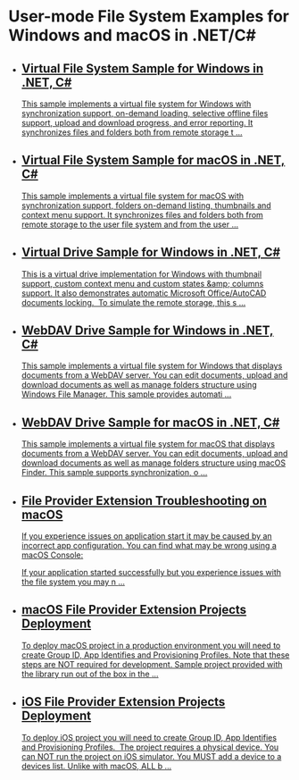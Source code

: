 
<h1>User-mode File System Examples for Windows and macOS in .NET/C#</h1>
<div class="description"></div>
<ul class="list">
<li>
<a class="link-header" href="https://github.com/ITHit/UserFileSystemSamples/tree/master/Windows/VirtualFileSystem">
<h2>Virtual File System Sample for Windows in .NET, C#</h2>
</a>

<a href="https://github.com/ITHit/UserFileSystemSamples/tree/master/Windows/VirtualFileSystem">
<p>
This sample implements a virtual file system for Windows with synchronization support, on-demand loading,&nbsp;selective offline files support, upload and download progress, and error reporting. It synchronizes files and folders both from remote storage t                                            <span>...</span>
</p>
</a>
</li>
<li>
<a class="link-header" href="https://github.com/ITHit/UserFileSystemSamples/tree/master/macOS/VirtualFileSystem">
<h2>Virtual File System Sample for macOS in .NET, C#</h2>
</a>

<a href="https://github.com/ITHit/UserFileSystemSamples/tree/master/macOS/VirtualFileSystem">
<p>
This sample implements a virtual file system for macOS with synchronization support, folders on-demand listing, thumbnails and context menu support.&nbsp;It synchronizes files and folders both from remote storage to the user file system and from the user                                             <span>...</span>
</p>
</a>
</li>
<li>
<a class="link-header" href="https://github.com/ITHit/UserFileSystemSamples/tree/master/Windows/VirtualDrive/">
<h2>Virtual Drive Sample for Windows in .NET, C#</h2>
</a>

<a href="https://github.com/ITHit/UserFileSystemSamples/tree/master/Windows/VirtualDrive/">
<p>
This is a virtual drive implementation for Windows with thumbnail support, custom context menu and custom states &amp;amp; columns support. It also demonstrates automatic Microsoft Office/AutoCAD documents locking.&nbsp;
To simulate the remote storage, this s                                            <span>...</span>
</p>
</a>
</li>
<li>
<a class="link-header" href="https://github.com/ITHit/UserFileSystemSamples/tree/master/Windows/WebDAVDrive/">
<h2>WebDAV Drive Sample for Windows in .NET, C#</h2>
</a>

<a href="https://github.com/ITHit/UserFileSystemSamples/tree/master/Windows/WebDAVDrive/">
<p>
This sample implements a virtual file system for Windows that displays documents from a WebDAV server. You can edit documents, upload and download documents as well as manage folders structure using Windows File Manager. This sample provides automati                                            <span>...</span>
</p>
</a>
</li>
<li>
<a class="link-header" href="https://github.com/ITHit/UserFileSystemSamples/tree/master/macOS/WebDAVDrive">
<h2>WebDAV Drive Sample for macOS in .NET, C#</h2>
</a>

<a href="https://github.com/ITHit/UserFileSystemSamples/tree/master/macOS/WebDAVDrive">
<p>
This sample implements a virtual file system for macOS that displays documents from a WebDAV server. You can edit documents, upload and download documents as well as manage folders structure using macOS Finder. This sample supports synchronization, o                                            <span>...</span>
</p>
</a>
</li>
<li>
<a class="link-header" href="https://www.userfilesystem.com/examples/mac_troubleshooting/">
<h2>File Provider Extension Troubleshooting on macOS</h2>
</a>

<a href="https://www.userfilesystem.com/examples/mac_troubleshooting/">
<p>
If you experience issues on application start it may be caused by an incorrect app configuration. You can find what may be wrong using a macOS Console:

If your application started successfully but you experience issues with the file system you may n                                            <span>...</span>
</p>
</a>
</li>
<li>
<a class="link-header" href="https://www.userfilesystem.com/examples/apple_deployment/">
<h2>macOS File Provider Extension Projects Deployment </h2>
</a>

<a href="https://www.userfilesystem.com/examples/apple_deployment/">
<p>
To deploy macOS project in a production environment you will need to create&nbsp;Group ID, App Identifies and Provisioning Profiles.
Note that these steps are NOT required for development. Sample project provided with the library run out of the box in the                                            <span>...</span>
</p>
</a>
</li>
<li>
<a class="link-header" href="https://www.userfilesystem.com/examples/ios_deployment/">
<h2>iOS File Provider Extension Projects Deployment</h2>
</a>

<a href="https://www.userfilesystem.com/examples/ios_deployment/">
<p>
To deploy iOS project you will need to create&nbsp;Group ID, App Identifies and Provisioning Profiles.&nbsp;
The project requires a physical device. You can NOT run the project on iOS simulator. You MUST add a device to a devices list.
Unlike with macOS, ALL b                                            <span>...</span>
</p>
</a>
</li>
</ul>


